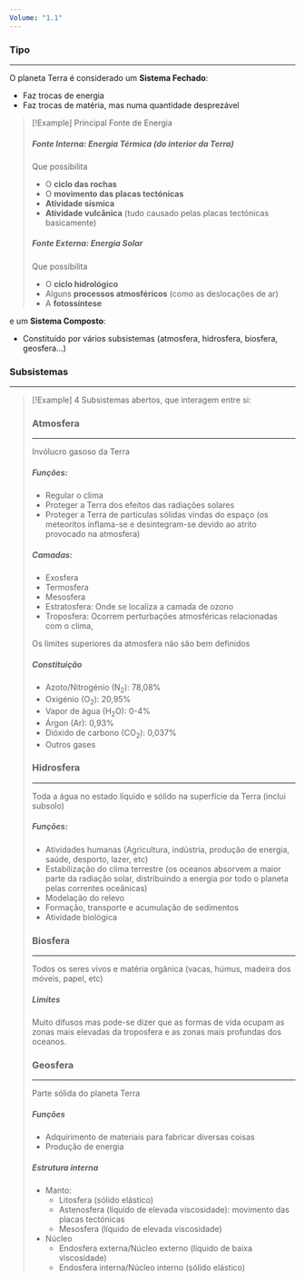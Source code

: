 ```yaml
---
Volume: "1.1"
---
```

### Tipo
---
O planeta Terra é considerado um
**Sistema Fechado**:
- Faz trocas de energia
- Faz trocas de matéria, mas numa quantidade desprezável

>[!Example] Principal Fonte de Energia
>##### Fonte Interna: Energia Térmica (do interior da Terra)
>Que possibilita
>- O **ciclo das rochas**
>- O **movimento das placas tectónicas**
>- **Atividade sísmica**
>- **Atividade vulcânica**
>(tudo causado pelas placas tectónicas basicamente)
>##### Fonte Externa: Energia Solar
>Que possibilita
>- O **ciclo hidrológico**
>- Alguns **processos atmosféricos** (como as deslocações de ar)
>- A **fotossíntese**

e um **Sistema Composto**:
- Constituído por vários subsistemas (atmosfera, hidrosfera, biosfera, geosfera...)

### Subsistemas
---
>[!Example] 4 Subsistemas abertos, que interagem entre si:
>### Atmosfera
>---
>Invólucro gasoso da Terra
>##### Funções:
>- Regular o clima
>- Proteger a Terra dos efeitos das radiações solares
>- Proteger a Terra de partículas sólidas vindas do espaço (os meteoritos inflama-se e desintegram-se devido ao atrito provocado na atmosfera)
>
>##### Camadas:
>- Exosfera
>- Termosfera
>- Mesosfera
>- Estratosfera: Onde se localiza a camada de ozono
>- Troposfera: Ocorrem perturbações atmosféricas relacionadas com o clima, 
>
>Os limites superiores da atmosfera não são bem definidos
>
>##### Constituição
>- Azoto/Nitrogénio (N$_2$): 78,08%
>- Oxigénio (O$_2$): 20,95%
>- Vapor de água (H$_2$O): 0-4%
>- Árgon (Ar): 0,93%
>- Dióxido de carbono (CO$_2$): 0,037%
>- Outros gases
>
>### Hidrosfera
>---
>Toda a água no estado líquido e sólido na superfície da Terra (inclui subsolo)
>
>##### Funções:
>- Atividades humanas (Agricultura, indústria, produção de energia, saúde, desporto, lazer, etc)
>- Estabilização do clima terrestre (os oceanos absorvem a maior parte da radiação solar, distribuindo a energia por todo o planeta pelas correntes oceânicas)
>- Modelação do relevo
>- Formação, transporte e acumulação de sedimentos
>- Atividade biológica
>
>### Biosfera
>---
>Todos os seres vivos e matéria orgânica (vacas, húmus, madeira dos móveis, papel, etc)
>
>##### Limites
>Muito difusos mas pode-se dizer que as formas de vida ocupam as zonas mais elevadas da troposfera e as zonas mais profundas dos oceanos.
>
>### Geosfera
>---
>Parte sólida do planeta Terra
>
>##### Funções
>- Adquirimento de materiais para fabricar diversas coisas
>- Produção de energia
>
>##### Estrutura interna
>- Manto:
>	- Litosfera (sólido elástico)
>	- Astenosfera (líquido de elevada viscosidade): movimento das placas tectónicas
>	- Mesosfera (líquido de elevada viscosidade)
>- Núcleo
>	- Endosfera externa/Núcleo externo (líquido de baixa viscosidade)
>	- Endosfera interna/Núcleo interno (sólido elástico)
>


